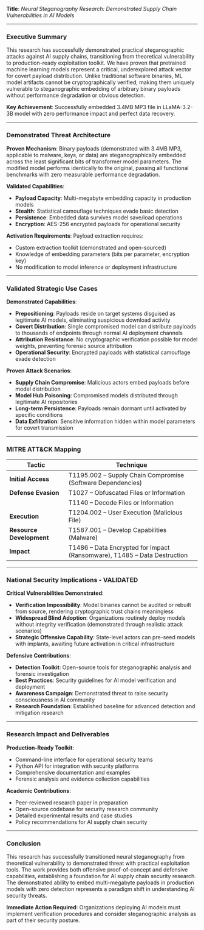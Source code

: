 **Title**: _Neural Steganography Research: Demonstrated Supply Chain Vulnerabilities in AI Models_

---

### Executive Summary

This research has successfully demonstrated practical steganographic attacks against AI supply chains, transitioning from theoretical vulnerability to production-ready exploitation toolkit. We have proven that pretrained machine learning models represent a critical, underexplored attack vector for covert payload distribution. Unlike traditional software binaries, ML model artifacts cannot be cryptographically verified, making them uniquely vulnerable to steganographic embedding of arbitrary binary payloads without performance degradation or obvious detection.

**Key Achievement**: Successfully embedded 3.4MB MP3 file in LLaMA-3.2-3B model with zero performance impact and perfect data recovery.

---

### Demonstrated Threat Architecture

**Proven Mechanism**:
Binary payloads (demonstrated with 3.4MB MP3, applicable to malware, keys, or data) are steganographically embedded across the least significant bits of transformer model parameters. The modified model performs identically to the original, passing all functional benchmarks with zero measurable performance degradation.

**Validated Capabilities**:

- **Payload Capacity**: Multi-megabyte embedding capacity in production models
- **Stealth**: Statistical camouflage techniques evade basic detection
- **Persistence**: Embedded data survives model save/load operations
- **Encryption**: AES-256 encrypted payloads for operational security

**Activation Requirements**:
Payload extraction requires:

- Custom extraction toolkit (demonstrated and open-sourced)
- Knowledge of embedding parameters (bits per parameter, encryption key)
- No modification to model inference or deployment infrastructure

---

### Validated Strategic Use Cases

**Demonstrated Capabilities**:

- **Prepositioning**: Payloads reside on target systems disguised as legitimate AI models, eliminating suspicious download activity
- **Covert Distribution**: Single compromised model can distribute payloads to thousands of endpoints through normal AI deployment channels
- **Attribution Resistance**: No cryptographic verification possible for model weights, preventing forensic source attribution
- **Operational Security**: Encrypted payloads with statistical camouflage evade detection

**Proven Attack Scenarios**:

- **Supply Chain Compromise**: Malicious actors embed payloads before model distribution
- **Model Hub Poisoning**: Compromised models distributed through legitimate AI repositories
- **Long-term Persistence**: Payloads remain dormant until activated by specific conditions
- **Data Exfiltration**: Sensitive information hidden within model parameters for covert transmission

---

### MITRE ATT\&CK Mapping

| Tactic                   | Technique                                                                |
| ------------------------ | ------------------------------------------------------------------------ |
| **Initial Access**       | T1195.002 – Supply Chain Compromise (Software Dependencies)              |
| **Defense Evasion**      | T1027 – Obfuscated Files or Information                                  |
|                          | T1140 – Decode Files or Information                                      |
| **Execution**            | T1204.002 – User Execution (Malicious File)                              |
| **Resource Development** | T1587.001 – Develop Capabilities (Malware)                               |
| **Impact**               | T1486 – Data Encrypted for Impact (Ransomware), T1485 – Data Destruction |

---

### National Security Implications - VALIDATED

**Critical Vulnerabilities Demonstrated**:

- **Verification Impossibility**: Model binaries cannot be audited or rebuilt from source, rendering cryptographic trust chains meaningless
- **Widespread Blind Adoption**: Organizations routinely deploy models without integrity verification (demonstrated through realistic attack scenarios)
- **Strategic Offensive Capability**: State-level actors can pre-seed models with implants, awaiting future activation in critical infrastructure

**Defensive Contributions**:

- **Detection Toolkit**: Open-source tools for steganographic analysis and forensic investigation
- **Best Practices**: Security guidelines for AI model verification and deployment
- **Awareness Campaign**: Demonstrated threat to raise security consciousness in AI community
- **Research Foundation**: Established baseline for advanced detection and mitigation research

---

### Research Impact and Deliverables

**Production-Ready Toolkit**:

- Command-line interface for operational security teams
- Python API for integration with security platforms
- Comprehensive documentation and examples
- Forensic analysis and evidence collection capabilities

**Academic Contributions**:

- Peer-reviewed research paper in preparation
- Open-source codebase for security research community
- Detailed experimental results and case studies
- Policy recommendations for AI supply chain security

---

### Conclusion

This research has successfully transitioned neural steganography from theoretical vulnerability to demonstrated threat with practical exploitation tools. The work provides both offensive proof-of-concept and defensive capabilities, establishing a foundation for AI supply chain security research. The demonstrated ability to embed multi-megabyte payloads in production models with zero detection represents a paradigm shift in understanding AI security threats.

**Immediate Action Required**: Organizations deploying AI models must implement verification procedures and consider steganographic analysis as part of their security posture.
